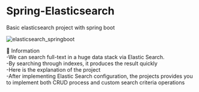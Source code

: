 # Spring-Elasticsearch
Basic elasticsearch project with spring boot


![elasticsearch_springboot](https://github.com/KadirAksoy/Spring-Elasticsearch/assets/90133005/1ebd8f6d-82e4-4c17-bd6f-19bf70f1e964)

   
📖 Information
<br>-We can search full-text in a huge data stack via Elastic Search.
<br>-By searching through indexes, it produces the result quickly
<br>-Here is the explanation of the project
<br>-After implementing Elastic Search configuration, the projects provides you to implement both CRUD process and custom search criteria operations
